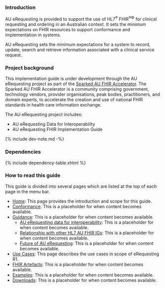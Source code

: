 ### Introduction
AU eRequesting is provided to support the use of HL7<sup>&reg;</sup> FHIR<sup>&reg;&copy;</sup> for clinical requesting and ordering in an Australian context. It sets the minimum expectations on FHIR resources to support conformance and implementation in systems.

AU eRequesting sets the minimum expectations for a system to record, update, search and retrieve information associated with a clinical service request. 

### Project background

This implementation guide is under development through the AU eRequesting project as part of the [Sparked AU FHIR Accelerator](https://confluence.hl7.org/display/HA/Sparked+FHIR+Accelerator). The Sparked AU FHIR Accelerator is a community comprising government, technology vendors, provider organisations, peak bodies, practitioners, and domain experts, to accelerate the creation and use of national FHIR standards in health care information exchange.

The AU eRequesting project includes:
- AU eRequesting Data for Interoperability
- AU eRequesting FHIR Implementation Guide

{% include dev-note.md -%}

### Dependencies

{% include dependency-table.xhtml %}

### How to read this guide

This guide is divided into several pages which are listed at the top of each page in the menu bar.

- [Home](index.html): This page provides the introduction and scope for this guide.
- [Conformance](conformance.html): This is a placeholder for when content becomes available.
- [Guidance](guidance.html): This is a placeholder for when content becomes available.
  - [AU eRequesting data for interoperability](aureqdi.html): This is a placeholder for when content becomes available.
  - [Relationship with other HL7 AU FHIR IGs](relationship.html): This is a placeholder for when content becomes available.
  - [Future of AU eRequesting](erequesting-future.html): This is a placeholder for when content becomes available.
- [Use Cases](use-cases.html): This page describes the use cases in scope of eRequesting R1. 
- [FHIR Artefacts](artifacts.html): This is a placeholder for when content becomes available.
- [Examples](examples.html): This is a placeholder for when content becomes available.
- [Downloads](downloads.html): This is a placeholder for when content becomes available.


